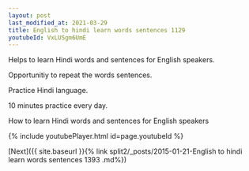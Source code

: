 ```yaml
---
layout: post
last_modified_at: 2021-03-29
title: English to hindi learn words sentences 1129 
youtubeId: VxLUSgm6UmE
---
```

 
 
Helps to learn Hindi words and sentences for English speakers.

Opportunitiy to repeat the words sentences. 

Practice Hindi language. 
 
10 minutes practice every day. 
 
How to learn Hindi words and sentences for English speakers 
 
{% include youtubePlayer.html id=page.youtubeId %}
 
 
[Next]({{ site.baseurl }}{% link  split2/_posts/2015-01-21-English to hindi learn words sentences 1393 .md%})
 
